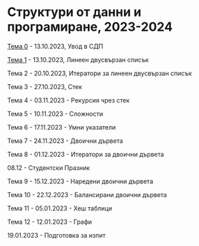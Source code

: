 # Структури от данни и програмиране, 2023-2024


[Тема 0](00-intro) - 13.10.2023, Увод в СДП

[Тема 1](01-doubly-linked-list/) - 13.10.2023, Линеен двусвързан списък

Тема 2 - 20.10.2023, Итератори за линеен двусвързан списък

Тема 3 - 27.10.2023, Стек

Тема 4 - 03.11.2023 - Рекурсия чрез стек

Тема 5 - 10.11.2023 - Сложности

Тема 6 - 17.11.2023 - Умни указатели

Тема 7 - 24.11.2023 - Двоични дървета

Тема 8 - 01.12.2023 - Итератори за двоични дървета

08.12 - Студентски Празник

Тема 9 - 15.12.2023 - Наредени двоични дървета

Тема 10 - 22.12.2023 - Балансирани двоични дървета

Тема 11 - 05.01.2023 - Хеш таблици

Тема 12 - 12.01.2023 - Графи

19.01.2023 - Подготовка за изпит